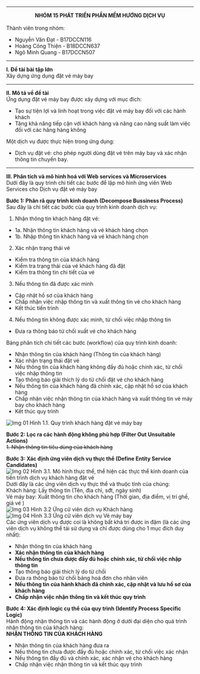 ***
**<div align = "center">NHÓM 15 PHÁT TRIỂN PHẦN MỀM HƯỚNG DỊCH VỤ</div>**  
Thành viên trong nhóm:
* Nguyễn Văn Đạt - B17DCCN116  
* Hoàng Công Thiện - B18DCCN637
* Ngô Minh Quang - B17DCCN507  
  
***

**I. Đề tài bài tập lớn**  
Xây dựng ứng dụng đặt vé máy bay  
***
**II. Mô tả về đề tài**  
Ứng dụng đặt vé máy bay được xây dựng với mục đích:
* Tạo sự tiện lợi và linh hoạt trong việc đặt vé máy bay đối với các hành khách  
* Tăng khả năng tiếp cận với khách hàng và nâng cao năng suất làm việc đối với các hãng hàng không  
  
Một dịch vụ được thực hiện trong ứng dụng:
- Dịch vụ đặt vé: cho phép người dùng đặt vé trên máy bay và xác nhận thông tin chuyến bay.
***

**III. Phân tích và mô hình hoá với Web services và Microservices**  
Dưới đây là quy trình chi tiết các bước để lập mô hình ứng viên Web Services cho Dịch vụ đặt vé máy bay  

**Bước 1: Phân rã quy trình kinh doanh (Decompose Bussiness Process)**  
Sau đây là chi tiết các bước của quy trình kinh doanh dịch vụ:  
1. Nhận thông tin khách hàng đặt vé:  
* 1a. Nhận thông tin khách hàng và vé khách hàng chọn  
* 1b. Nhập thông tin khách hàng và vé khách hàng chọn  
2. Xác nhận trạng thái vé  
* Kiểm tra thông tin của khách hàng  
* Kiểm tra trạng thái của vé khách hàng đã đặt  
* Kiểm tra thông tin chi tiết của vé  
3. Nếu thông tin đã được xác minh  
* Cập nhật hồ sơ của khách hàng  
* Chấp nhận việc nhập thông tin và xuất thông tin vé cho khách hàng  
* Kết thúc tiến trình  
4. Nếu thông tin không được xác minh, từ chối việc nhập thông tin  
*	Đưa ra thông báo từ chối xuất vé cho khách hàng  

Bảng phân tích chi tiết các bước (workflow) của quy trình kinh doanh:  
*	Nhận thông tin của khách hàng (Thông tin của khách hàng)  
*	Xác nhận trạng thái đặt vé  
*	Nếu thông tin của khách hàng không đầy đủ hoặc chính xác, từ chối việc nhập thông tin  
*	Tạo thông báo giải thích lý do từ chối đặt vé cho khách hàng  
*	Nếu thông tin của khách hàng đã chính xác, cập nhật hồ sơ của khách hàng  
*	Chấp nhận việc nhận thông tin của khách hàng và xuất thông tin vé máy bay cho khách hàng  
*	Kết thúc quy trình  

![Img 01](https://drive.google.com/drive/folders/1prCMSiZaA2bCw74WmTD7Jj5iY6IKDUYS) Hình 1.1. Quy trình khách hàng đặt vé máy bay  


**Bước 2: Lọc ra các hành động không phù hợp (Filter Out Unsuitable Actions)**  
~~1. Nhận thông tin tiêu dùng của khách hàng~~  


**Bước 3: Xác định ứng viên dịch vụ thực thể (Define Entity Service Candidates)**  
![Img 02](https://drive.google.com/drive/folders/1prCMSiZaA2bCw74WmTD7Jj5iY6IKDUYS) Hình 3.1. Mô hình thực thể, thể hiện các thực thể kinh doanh của tiến trình dịch vụ khách hàng đặt vé  
Dưới đây là các ứng viên dịch vụ thực thể và thuộc tính của chúng:  
Khách hàng: Lấy thông tin (Tên, địa chỉ, sđt, ngày sinh)  
Vé máy bay: Xuất thông tin cho khách hàng (Thời gian, địa điểm, vị trí ghế, giá vé )  
![Img 03](https://drive.google.com/drive/folders/1prCMSiZaA2bCw74WmTD7Jj5iY6IKDUYS) Hình 3.2 Ứng cử viên dịch vụ Khách hàng  
![Img 04](https://drive.google.com/drive/folders/1prCMSiZaA2bCw74WmTD7Jj5iY6IKDUYS) Hình 3.3 Ứng cử viên dịch vụ Vé máy bay  
Các ứng viên dịch vụ được coi là không bất khả tri được in đậm (là các ứng viên dịch vụ không thể tái sử dụng và chỉ được dùng cho 1 mục đích duy nhất):  
*	Nhận thông tin của khách hàng  
*	**Xác nhận thông tin của khách hàng**  
*	**Nếu thông tin chưa được đầy đủ hoặc chính xác, từ chối việc nhập thông tin**  
*	Tạo thông báo giải thích lý do từ chối  
*	Đưa ra thông báo từ chối bảng hoá đơn cho nhân viên  
*	**Nếu thông tin của hành khách đã chính xác, cập nhật và lưu hồ sơ của khách hàng**  
*	**Chấp nhận việc nhận thông tin và kết thúc quy trình**


**Bước 4: Xác định logic cụ thể của quy trình (Identify Process Specific Logic)**  
Hành động nhận thông tin và các hành động ở dưới đại diện cho quá trình nhận thông tin của khách hàng:   
**NHẬN THÔNG TIN CỦA KHÁCH HÀNG**  
*	Nhận thông tin của khách hàng đưa ra  
*	Nếu thông tin chưa được đầy đủ hoặc chính xác, từ chối việc xác nhận  
*	Nếu thông tin đầy đủ và chính xác, xác nhận vé cho khách hàng  
*	Chấp nhận việc nhận thông tin và kết thúc quy trình  



